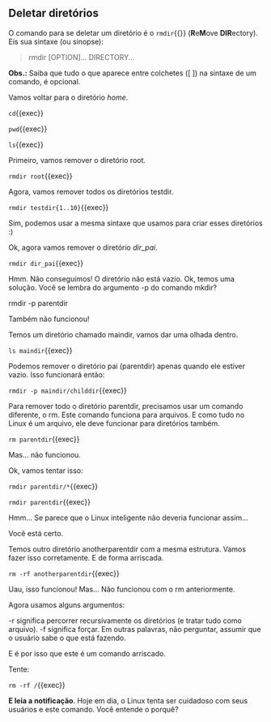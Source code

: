 ## Deletar diretórios
O comando para se deletar um diretório é o `rmdir`{{}} (**R**e**M**ove **DIR**ectory). Eis sua sintaxe (ou sinopse):

>rmdir [OPTION]... DIRECTORY...

**Obs.:** Saiba que tudo o que aparece entre colchetes ([ ]) na sintaxe de um comando, é opcional.

Vamos voltar para o diretório _home_.

`cd`{{exec}}

`pwd`{{exec}}

`ls`{{exec}}

Primeiro, vamos remover o diretório root.

``rmdir root``{{exec}}

Agora, vamos remover todos os diretórios testdir.

`rmdir testdir{1..10}`{{exec}}

Sim, podemos usar a mesma sintaxe que usamos para criar esses diretórios :)

Ok, agora vamos remover o diretório _dir_pai_.

`rmdir dir_pai`{{exec}}

Hmm. Não conseguimos! O diretório não está vazio. Ok, temos uma solução. Você se lembra do argumento -p do comando mkdir?

rmdir -p parentdir

Também não funcionou!

Temos um diretório chamado maindir, vamos dar uma olhada dentro.

`ls maindir`{{exec}}

Podemos remover o diretório pai (parentdir) apenas quando ele estiver vazio. Isso funcionará então:

`rmdir -p maindir/childdir`{{exec}}

Para remover todo o diretório parentdir, precisamos usar um comando diferente, o rm. Este comando funciona para arquivos. E como tudo no Linux é um arquivo, ele deve funcionar para diretórios também.

`rm parentdir`{{exec}}

Mas... não funcionou.

Ok, vamos tentar isso:

`rmdir parentdir/*`{{exec}}

`rmdir parentdir`{{exec}}

Hmm... Se parece que o Linux inteligente não deveria funcionar assim...

Você está certo.

Temos outro diretório anotherparentdir com a mesma estrutura. Vamos fazer isso corretamente. E de forma arriscada.

`rm -rf anotherparentdir`{{exec}}

Uau, isso funcionou! Mas... Não funcionou com o rm anteriormente.

Agora usamos alguns argumentos:

-r significa percorrer recursivamente os diretórios (e tratar tudo como arquivo).
-f significa forçar. Em outras palavras, não perguntar, assumir que o usuário sabe o que está fazendo.

E é por isso que este é um comando arriscado.

Tente:

`rm -rf /`{{exec}}

**E leia a notificação**. Hoje em dia, o Linux tenta ser cuidadoso com seus usuários e este comando. Você entende o porquê?
